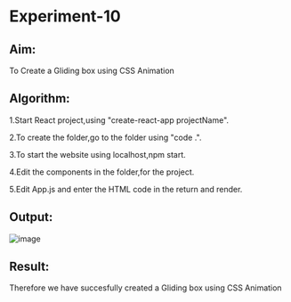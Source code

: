 # Experiment-10

## Aim:
To Create a Gliding box using CSS Animation

## Algorithm:

1.Start React project,using "create-react-app projectName".

2.To create the folder,go to the folder using "code .".

3.To start the website using localhost,npm start.

4.Edit the components in the folder,for the project.

5.Edit App.js and enter the HTML code in the return and render.

## Output:
![image](https://github.com/SaiDarshan2003/Css-animation/assets/94692595/ce57c96e-d2aa-49bd-9312-ce6552a6599d)

## Result:
Therefore we have succesfully created a Gliding box using CSS Animation



